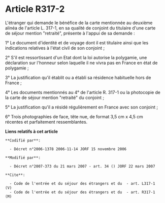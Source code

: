 # Article R317-2

L'étranger qui demande le bénéfice de la carte mentionnée au deuxième alinéa de l'article L. 317-1, en sa qualité de conjoint
du titulaire d'une carte de séjour mention "retraité", présente à l'appui de sa demande :

1° Le document d'identité et de voyage dont il est titulaire ainsi que les indications relatives à l'état civil de son
conjoint ;

2° S'il est ressortissant d'un Etat dont la loi autorise la polygamie, une déclaration sur l'honneur selon laquelle il ne
vivra pas en France en état de polygamie ;

3° La justification qu'il établit ou a établi sa résidence habituelle hors de France ;

4° Les documents mentionnés au 4° de l'article R. 317-1 ou la photocopie de la carte de séjour mention "retraité" du
conjoint ;

5° La justification qu'il a résidé régulièrement en France avec son conjoint ;

6° Trois photographies de face, tête nue, de format 3,5 cm x 4,5 cm récentes et parfaitement ressemblantes.

**Liens relatifs à cet article**

	**Codifié par**:

	  - Décret n°2006-1378 2006-11-14 JORF 15 novembre 2006

	**Modifié par**:

	  - Décret n°2007-373 du 21 mars 2007 - art. 34 () JORF 22 mars 2007

	**Cite**:

	  - Code de l'entrée et du séjour des étrangers et du  - art. L317-1 (V)
	  - Code de l'entrée et du séjour des étrangers et du  - art. R317-1 (M)
